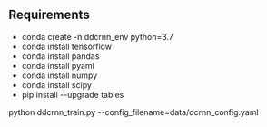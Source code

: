 
## Requirements
- conda create -n ddcrnn_env python=3.7   
- conda install tensorflow
- conda install pandas
- conda install pyaml 
- conda install numpy
- conda install scipy
- pip install --upgrade tables


python ddcrnn_train.py --config_filename=data/dcrnn_config.yaml
